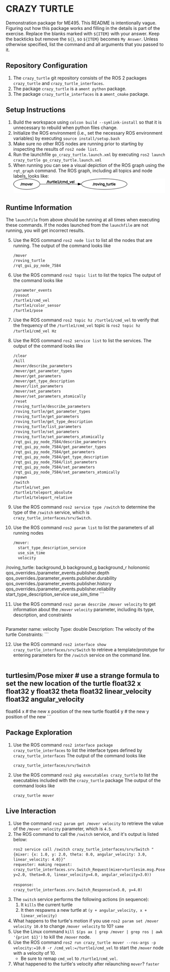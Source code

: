 # CRAZY TURTLE
Demonstration package for ME495.
This README is intentionally vague.
Figuring out how this package works and filling in the details is part of the
exercise. Replace the blanks marked with `${ITEM}` with your answer.
Keep the backticks but remove the `${}`, so `${ITEM}` becomes `My Answer`.
Unless otherwise specified, list the command and all arguments that you passed to it.

## Repository Configuration
1. The `crazy_turtle` git repository consists of the ROS 2 packages `crazy_turtle` and `crazy_turtle_interfaces`.
2. The package `crazy_turtle` is a `ament python` package.
2. The package `crazy_turtle_interfaces` is a `ament_cmake` package.


## Setup Instructions
1. Build the workspace using `colcon build --symlink-install` so that it is unnecessary to rebuild when python files change.
2. Initialize the ROS environment (i.e., set the necessary ROS environment variables) by executing `source install/setup.bash`
3. Make sure no other ROS nodes are running prior to starting by inspecting the results of `ros2 node list`.
3. Run the launchfile `go_crazy_turtle.launch.xml` by executing `ros2 launch crazy_turtle go_crazy_turtle.launch.xml`
4. When running you can see a visual depiction of the ROS graph using the `rqt_graph` command.
   The ROS graph, including all topics and node labels, looks like:
   ![The ROS Graph](crazy_turtle_rosgraph.svg)

## Runtime Information
The `launchfile` from above should be running at all times when executing these commands.
If the nodes launched from the `launchfile` are not running, you will get incorrect results.

5. Use the ROS command `ros2 node list` to list all the nodes that are running.
   The output of the command looks like
   ```
   /mover
   /roving_turtle
   /rqt_gui_py_node_7584
   ```
6. Use the ROS command `ros2 topic list` to list the topics
   The output of the command looks like
   ```
   /parameter_events
   /rosout
   /turtle1/cmd_vel
   /turtle1/color_sensor
   /turtle1/pose
   ```

7. Use the ROS command `ros2 topic hz /turtle1/cmd_vel` to verify that the frequency of
   the `/turtle1/cmd_vel` topic is `ros2 topic hz /turtle1/cmd_vel Hz`

8. Use the ROS command `ros2 service list` to list the services.
   The output of the command looks like
   ```
   /clear
   /kill
   /mover/describe_parameters
   /mover/get_parameter_types
   /mover/get_parameters
   /mover/get_type_description
   /mover/list_parameters
   /mover/set_parameters
   /mover/set_parameters_atomically
   /reset
   /roving_turtle/describe_parameters
   /roving_turtle/get_parameter_types
   /roving_turtle/get_parameters
   /roving_turtle/get_type_description
   /roving_turtle/list_parameters
   /roving_turtle/set_parameters
   /roving_turtle/set_parameters_atomically
   /rqt_gui_py_node_7584/describe_parameters
   /rqt_gui_py_node_7584/get_parameter_types
   /rqt_gui_py_node_7584/get_parameters
   /rqt_gui_py_node_7584/get_type_description
   /rqt_gui_py_node_7584/list_parameters
   /rqt_gui_py_node_7584/set_parameters
   /rqt_gui_py_node_7584/set_parameters_atomically
   /spawn
   /switch
   /turtle1/set_pen
   /turtle1/teleport_absolute
   /turtle1/teleport_relative
   ```

9. Use the ROS command `ros2 service type /switch` to determine the type of the `/switch` service, which is `crazy_turtle_interfaces/srv/Switch`.

10. Use the ROS command `ros2 param list` to list the parameters of all running nodes
    ```
    /mover:
      start_type_description_service
      use_sim_time
      velocity
   /roving_turtle:
      background_b
      background_g
      background_r
      holonomic
      qos_overrides./parameter_events.publisher.depth
      qos_overrides./parameter_events.publisher.durability
      qos_overrides./parameter_events.publisher.history
      qos_overrides./parameter_events.publisher.reliability
      start_type_description_service
      use_sim_time
    ```

11. Use the ROS command `ros2 param describe /mover velocity` to get information about the `/mover` `velocity` parameter, including its type, description, and constraints
    ```
   Parameter name: velocity
   Type: double
   Description: The velocity of the turtle
   Constraints:
    ```

12. Use the ROS command `ros2 interface show crazy_turtle_interfaces/srv/Switch` to retrieve a template/prototype for entering parameters for the `/switch` service on the command line.
    ```
   turtlesim/Pose mixer # use a strange formula to set the new location of the turtle
	   float32 x
	   float32 y
	   float32 theta
	   float32 linear_velocity
	   float32 angular_velocity
   ---
   float64 x # the new x position of the new turtle
   float64 y # the new y position of the new
    ```

## Package Exploration
1. Use the ROS command `ros2 interface package crazy_turtle_interfaces` to list the interface types defined by `crazy_turtle_interfaces`
   The output of the command looks like
   ```
   crazy_turtle_interfaces/srv/Switch
   ```
2. Use the ROS command `ros2 pkg executables crazy_turtle` to list the executables included with the `crazy_turtle` package
   The output of the command looks like
   ```
   crazy_turtle mover
   ```

## Live Interaction
1. Use the command `ros2 param get /mover velocity` to retrieve the value of the `/mover velocity` parameter, which is `4.5`.
2. The ROS command to call the `/switch` service, and it's output is listed below:
    ```
    ros2 service call /switch crazy_turtle_interfaces/srv/Switch "{mixer: {x: 1.0, y: 2.0, theta: 0.0, angular_velocity: 3.0, linear_velocity: 4.0}}"
    requester: making request: crazy_turtle_interfaces.srv.Switch_Request(mixer=turtlesim.msg.Pose(x=1.0, y=2.0, theta=0.0, linear_velocity=4.0, angular_velocity=3.0))
    
    response:
    crazy_turtle_interfaces.srv.Switch_Response(x=5.0, y=4.0)
    ```
3. The `switch` service performs the following actions (in sequence):
    1. It `kills` the current turtle
    2. It then respawns a new turtle at `(y + angular_velocity, x + linear_velocity)`
4. What happens to the turtle's motion if you use `ros2 param set /mover velocity 10.0` to change `/mover velocity` to 10? `same`
5. Use the Linux command `kill $(ps ax | grep /mover | grep ros | awk '{print $1}')` to kill the `/mover` node.
6. Use the ROS command `ros2 run crazy_turtle mover --ros-args -p velocity:=10.0 -r /cmd_vel:=/turtle1/cmd_vel` to start the `/mover` node with a velocity of 10. 
    - Be sure to remap `cmd_vel` to `/turtle1/cmd_vel`.
7. What happened to the turtle's velocity after relaunching `mover`? `faster`
